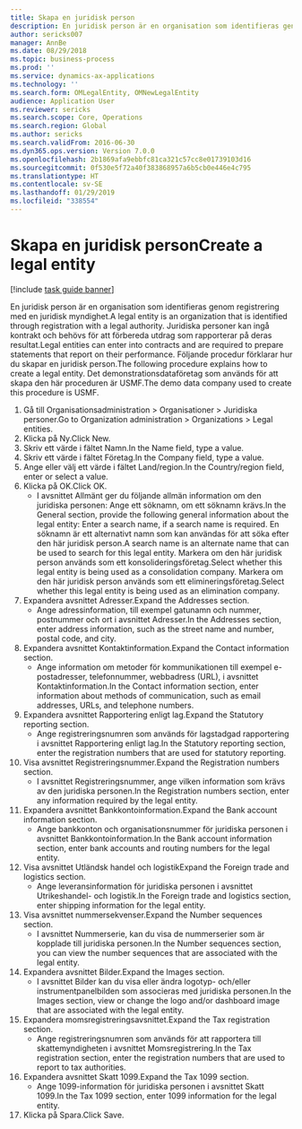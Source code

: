 ```yaml
---
title: Skapa en juridisk person
description: En juridisk person är en organisation som identifieras genom registrering med en juridisk myndighet.
author: sericks007
manager: AnnBe
ms.date: 08/29/2018
ms.topic: business-process
ms.prod: ''
ms.service: dynamics-ax-applications
ms.technology: ''
ms.search.form: OMLegalEntity, OMNewLegalEntity
audience: Application User
ms.reviewer: sericks
ms.search.scope: Core, Operations
ms.search.region: Global
ms.author: sericks
ms.search.validFrom: 2016-06-30
ms.dyn365.ops.version: Version 7.0.0
ms.openlocfilehash: 2b1869afa9ebbfc81ca321c57cc8e01739103d16
ms.sourcegitcommit: 0f530e5f72a40f383868957a6b5cb0e446e4c795
ms.translationtype: HT
ms.contentlocale: sv-SE
ms.lasthandoff: 01/29/2019
ms.locfileid: "338554"
---
```

# <a name="create-a-legal-entity"></a><span data-ttu-id="1fb3b-103">Skapa en juridisk person</span><span class="sxs-lookup"><span data-stu-id="1fb3b-103">Create a legal entity</span></span>

[!include [task guide banner](../../includes/task-guide-banner.md)]

<span data-ttu-id="1fb3b-104">En juridisk person är en organisation som identifieras genom registrering med en juridisk myndighet.</span><span class="sxs-lookup"><span data-stu-id="1fb3b-104">A legal entity is an organization that is identified through registration with a legal authority.</span></span> <span data-ttu-id="1fb3b-105">Juridiska personer kan ingå kontrakt och behövs för att förbereda utdrag som rapporterar på deras resultat.</span><span class="sxs-lookup"><span data-stu-id="1fb3b-105">Legal entities can enter into contracts and are required to prepare statements that report on their performance.</span></span> <span data-ttu-id="1fb3b-106">Följande procedur förklarar hur du skapar en juridisk person.</span><span class="sxs-lookup"><span data-stu-id="1fb3b-106">The following procedure explains how to create a legal entity.</span></span> <span data-ttu-id="1fb3b-107">Det demonstrationsdataföretag som används för att skapa den här proceduren är USMF.</span><span class="sxs-lookup"><span data-stu-id="1fb3b-107">The demo data company used to create this procedure is USMF.</span></span>

1. <span data-ttu-id="1fb3b-108">Gå till Organisationsadministration > Organisationer > Juridiska personer.</span><span class="sxs-lookup"><span data-stu-id="1fb3b-108">Go to Organization administration > Organizations > Legal entities.</span></span>
2. <span data-ttu-id="1fb3b-109">Klicka på Ny.</span><span class="sxs-lookup"><span data-stu-id="1fb3b-109">Click New.</span></span>
3. <span data-ttu-id="1fb3b-110">Skriv ett värde i fältet Namn.</span><span class="sxs-lookup"><span data-stu-id="1fb3b-110">In the Name field, type a value.</span></span>
4. <span data-ttu-id="1fb3b-111">Skriv ett värde i fältet Företag.</span><span class="sxs-lookup"><span data-stu-id="1fb3b-111">In the Company field, type a value.</span></span>
5. <span data-ttu-id="1fb3b-112">Ange eller välj ett värde i fältet Land/region.</span><span class="sxs-lookup"><span data-stu-id="1fb3b-112">In the Country/region field, enter or select a value.</span></span>
6. <span data-ttu-id="1fb3b-113">Klicka på OK.</span><span class="sxs-lookup"><span data-stu-id="1fb3b-113">Click OK.</span></span>
    * <span data-ttu-id="1fb3b-114">I avsnittet Allmänt ger du följande allmän information om den juridiska personen: Ange ett söknamn, om ett söknamn krävs.</span><span class="sxs-lookup"><span data-stu-id="1fb3b-114">In the General section, provide the following general information about the legal entity: Enter a search name, if a search name is required.</span></span> <span data-ttu-id="1fb3b-115">En söknamn är ett alternativt namn som kan användas för att söka efter den här juridisk person.</span><span class="sxs-lookup"><span data-stu-id="1fb3b-115">A search name is an alternate name that can be used to search for this legal entity.</span></span> <span data-ttu-id="1fb3b-116">Markera om den här juridisk person används som ett konsolideringsföretag.</span><span class="sxs-lookup"><span data-stu-id="1fb3b-116">Select whether this legal entity is being used as a consolidation company.</span></span> <span data-ttu-id="1fb3b-117">Markera om den här juridisk person används som ett elimineringsföretag.</span><span class="sxs-lookup"><span data-stu-id="1fb3b-117">Select whether this legal entity is being used as an elimination company.</span></span>  
7. <span data-ttu-id="1fb3b-118">Expandera avsnittet Adresser.</span><span class="sxs-lookup"><span data-stu-id="1fb3b-118">Expand the Addresses section.</span></span>
    * <span data-ttu-id="1fb3b-119">Ange adressinformation, till exempel gatunamn och nummer, postnummer och ort i avsnittet Adresser.</span><span class="sxs-lookup"><span data-stu-id="1fb3b-119">In the Addresses section, enter address information, such as the street name and number, postal code, and city.</span></span>  
8. <span data-ttu-id="1fb3b-120">Expandera avsnittet Kontaktinformation.</span><span class="sxs-lookup"><span data-stu-id="1fb3b-120">Expand the Contact information section.</span></span>
    * <span data-ttu-id="1fb3b-121">Ange information om metoder för kommunikationen till exempel e-postadresser, telefonnummer, webbadress (URL), i avsnittet Kontaktinformation.</span><span class="sxs-lookup"><span data-stu-id="1fb3b-121">In the Contact information section, enter information about methods of communication, such as email addresses, URLs, and telephone numbers.</span></span>  
9. <span data-ttu-id="1fb3b-122">Expandera avsnittet Rapportering enligt lag.</span><span class="sxs-lookup"><span data-stu-id="1fb3b-122">Expand the Statutory reporting section.</span></span>
    * <span data-ttu-id="1fb3b-123">Ange registreringsnumren som används för lagstadgad rapportering i avsnittet Rapportering enligt lag.</span><span class="sxs-lookup"><span data-stu-id="1fb3b-123">In the Statutory reporting section, enter the registration numbers that are used for statutory reporting.</span></span>  
10. <span data-ttu-id="1fb3b-124">Visa avsnittet Registreringsnummer.</span><span class="sxs-lookup"><span data-stu-id="1fb3b-124">Expand the Registration numbers section.</span></span>
    * <span data-ttu-id="1fb3b-125">I avsnittet Registreringsnummer, ange vilken information som krävs av den juridiska personen.</span><span class="sxs-lookup"><span data-stu-id="1fb3b-125">In the Registration numbers section, enter any information required by the legal entity.</span></span>  
11. <span data-ttu-id="1fb3b-126">Expandera avsnittet Bankkontoinformation.</span><span class="sxs-lookup"><span data-stu-id="1fb3b-126">Expand the Bank account information section.</span></span>
    * <span data-ttu-id="1fb3b-127">Ange bankkonton och organisationsnummer för juridiska personen i avsnittet Bankkontoinformation.</span><span class="sxs-lookup"><span data-stu-id="1fb3b-127">In the Bank account information section, enter bank accounts and routing numbers for the legal entity.</span></span>  
12. <span data-ttu-id="1fb3b-128">Visa avsnittet Utländsk handel och logistik</span><span class="sxs-lookup"><span data-stu-id="1fb3b-128">Expand the Foreign trade and logistics section.</span></span>
    * <span data-ttu-id="1fb3b-129">Ange leveransinformation för juridiska personen i avsnittet Utrikeshandel- och logistik.</span><span class="sxs-lookup"><span data-stu-id="1fb3b-129">In the Foreign trade and logistics section, enter shipping information for the legal entity.</span></span>  
13. <span data-ttu-id="1fb3b-130">Visa avsnittet nummersekvenser.</span><span class="sxs-lookup"><span data-stu-id="1fb3b-130">Expand the Number sequences section.</span></span>
    * <span data-ttu-id="1fb3b-131">I avsnittet Nummerserie, kan du visa de nummerserier som är kopplade till juridiska personen.</span><span class="sxs-lookup"><span data-stu-id="1fb3b-131">In the Number sequences section, you can view the number sequences that are associated with the legal entity.</span></span>  
14. <span data-ttu-id="1fb3b-132">Expandera avsnittet Bilder.</span><span class="sxs-lookup"><span data-stu-id="1fb3b-132">Expand the Images section.</span></span>
    * <span data-ttu-id="1fb3b-133">I avsnittet Bilder kan du visa eller ändra logotyp- och/eller instrumentpanelbilden som associeras med juridiska personen.</span><span class="sxs-lookup"><span data-stu-id="1fb3b-133">In the Images section, view or change the logo and/or dashboard image that are associated with the legal entity.</span></span>  
15. <span data-ttu-id="1fb3b-134">Expandera momsregistreringsavsnittet.</span><span class="sxs-lookup"><span data-stu-id="1fb3b-134">Expand the Tax registration section.</span></span>
    * <span data-ttu-id="1fb3b-135">Ange registreringsnumren som används för att rapportera till skattemyndigheten i avsnittet Momsregistrering.</span><span class="sxs-lookup"><span data-stu-id="1fb3b-135">In the Tax registration section, enter the registration numbers that are used to report to tax authorities.</span></span>  
16. <span data-ttu-id="1fb3b-136">Expandera avsnittet Skatt 1099.</span><span class="sxs-lookup"><span data-stu-id="1fb3b-136">Expand the Tax 1099 section.</span></span>
    * <span data-ttu-id="1fb3b-137">Ange 1099-information för juridiska personen i avsnittet Skatt 1099.</span><span class="sxs-lookup"><span data-stu-id="1fb3b-137">In the Tax 1099 section, enter 1099 information for the legal entity.</span></span>  
17. <span data-ttu-id="1fb3b-138">Klicka på Spara.</span><span class="sxs-lookup"><span data-stu-id="1fb3b-138">Click Save.</span></span>

